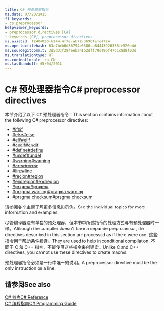 ```yaml
---
title: C# 预处理器指令
ms.date: 07/20/2015
f1_keywords:
- cs.preprocessor
helpviewer_keywords:
- preprocessor directives [C#]
- keywords [C#], preprocessor directives
ms.assetid: f2406090-b244-4f7e-ab72-3698fefed724
ms.openlocfilehash: 63a7bdb6d36794e0380ca84443926338fe926e4d
ms.sourcegitcommit: 3d5d33f384eeba41b2dff79d096f47ccc8d8f03d
ms.translationtype: HT
ms.contentlocale: zh-CN
ms.lasthandoff: 05/04/2018
---
```

# <a name="c-preprocessor-directives"></a><span data-ttu-id="9c0eb-102">C# 预处理器指令</span><span class="sxs-lookup"><span data-stu-id="9c0eb-102">C# preprocessor directives</span></span>
<span data-ttu-id="9c0eb-103">本节介绍了以下 C# 预处理器指令：</span><span class="sxs-lookup"><span data-stu-id="9c0eb-103">This section contains information about the following C# preprocessor directives:</span></span>

- [<span data-ttu-id="9c0eb-104">#if</span><span class="sxs-lookup"><span data-stu-id="9c0eb-104">#if</span></span>](../../../csharp/language-reference/preprocessor-directives/preprocessor-if.md)
- [<span data-ttu-id="9c0eb-105">#else</span><span class="sxs-lookup"><span data-stu-id="9c0eb-105">#else</span></span>](../../../csharp/language-reference/preprocessor-directives/preprocessor-else.md)
- [<span data-ttu-id="9c0eb-106">#elif</span><span class="sxs-lookup"><span data-stu-id="9c0eb-106">#elif</span></span>](../../../csharp/language-reference/preprocessor-directives/preprocessor-elif.md)
- [<span data-ttu-id="9c0eb-107">#endif</span><span class="sxs-lookup"><span data-stu-id="9c0eb-107">#endif</span></span>](../../../csharp/language-reference/preprocessor-directives/preprocessor-endif.md)
- [<span data-ttu-id="9c0eb-108">#define</span><span class="sxs-lookup"><span data-stu-id="9c0eb-108">#define</span></span>](../../../csharp/language-reference/preprocessor-directives/preprocessor-define.md)
- [<span data-ttu-id="9c0eb-109">#undef</span><span class="sxs-lookup"><span data-stu-id="9c0eb-109">#undef</span></span>](../../../csharp/language-reference/preprocessor-directives/preprocessor-undef.md)
- [<span data-ttu-id="9c0eb-110">#warning</span><span class="sxs-lookup"><span data-stu-id="9c0eb-110">#warning</span></span>](../../../csharp/language-reference/preprocessor-directives/preprocessor-warning.md)
- [<span data-ttu-id="9c0eb-111">#error</span><span class="sxs-lookup"><span data-stu-id="9c0eb-111">#error</span></span>](../../../csharp/language-reference/preprocessor-directives/preprocessor-error.md)
- [<span data-ttu-id="9c0eb-112">#line</span><span class="sxs-lookup"><span data-stu-id="9c0eb-112">#line</span></span>](../../../csharp/language-reference/preprocessor-directives/preprocessor-line.md)
- [<span data-ttu-id="9c0eb-113">#region</span><span class="sxs-lookup"><span data-stu-id="9c0eb-113">#region</span></span>](../../../csharp/language-reference/preprocessor-directives/preprocessor-region.md)
- [<span data-ttu-id="9c0eb-114">#endregion</span><span class="sxs-lookup"><span data-stu-id="9c0eb-114">#endregion</span></span>](../../../csharp/language-reference/preprocessor-directives/preprocessor-endregion.md)
- [<span data-ttu-id="9c0eb-115">#pragma</span><span class="sxs-lookup"><span data-stu-id="9c0eb-115">#pragma</span></span>](../../../csharp/language-reference/preprocessor-directives/preprocessor-pragma.md)
- [<span data-ttu-id="9c0eb-116">#pragma warning</span><span class="sxs-lookup"><span data-stu-id="9c0eb-116">#pragma warning</span></span>](../../../csharp/language-reference/preprocessor-directives/preprocessor-pragma-warning.md)
- [<span data-ttu-id="9c0eb-117">#pragma checksum</span><span class="sxs-lookup"><span data-stu-id="9c0eb-117">#pragma checksum</span></span>](../../../csharp/language-reference/preprocessor-directives/preprocessor-pragma-checksum.md)

<span data-ttu-id="9c0eb-118">请参阅各个主题了解更多信息和示例。</span><span class="sxs-lookup"><span data-stu-id="9c0eb-118">See the individual topics for more information and examples.</span></span>

<span data-ttu-id="9c0eb-119">尽管编译器没有单独的预处理器，但本节中所述指令的处理方式与有预处理器时一样。</span><span class="sxs-lookup"><span data-stu-id="9c0eb-119">Although the compiler doesn't have a separate preprocessor, the directives described in this section are processed as if there were one.</span></span> <span data-ttu-id="9c0eb-120">这些指令用于帮助条件编译。</span><span class="sxs-lookup"><span data-stu-id="9c0eb-120">They are used to help in conditional compilation.</span></span> <span data-ttu-id="9c0eb-121">不同于 C 和 C++ 指令，不能使用这些指令来创建宏。</span><span class="sxs-lookup"><span data-stu-id="9c0eb-121">Unlike C and C++ directives, you cannot use these directives to create macros.</span></span>

<span data-ttu-id="9c0eb-122">预处理器指令必须是一行中唯一的说明。</span><span class="sxs-lookup"><span data-stu-id="9c0eb-122">A preprocessor directive must be the only instruction on a line.</span></span>

## <a name="see-also"></a><span data-ttu-id="9c0eb-123">请参阅</span><span class="sxs-lookup"><span data-stu-id="9c0eb-123">See also</span></span>
 [<span data-ttu-id="9c0eb-124">C# 参考</span><span class="sxs-lookup"><span data-stu-id="9c0eb-124">C# Reference</span></span>](../../../csharp/language-reference/index.md)  
 [<span data-ttu-id="9c0eb-125">C# 编程指南</span><span class="sxs-lookup"><span data-stu-id="9c0eb-125">C# Programming Guide</span></span>](../../../csharp/programming-guide/index.md)
